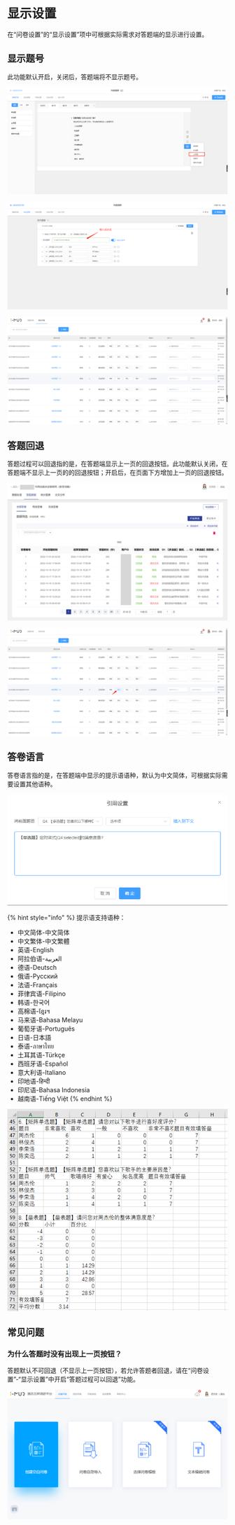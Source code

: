 # 显示设置

在“问卷设置”的“显示设置”项中可根据实际需求对答题端的显示进行设置。

## 显示题号

此功能默认开启，关闭后，答题端将不显示题号。

![&#x9ED8;&#x8BA4;&#x663E;&#x793A;&#x9898;&#x53F7;](../../.gitbook/assets/image%20%28141%29.png)

![&#x7B54;&#x9898;&#x7AEF;-&#x9ED8;&#x8BA4;&#x663E;&#x793A;&#x9898;&#x53F7;&#x529F;&#x80FD;&#x5F00;&#x542F;](../../.gitbook/assets/image%20%28234%29.png)

![&#x7B54;&#x9898;&#x7AEF;-&#x9ED8;&#x8BA4;&#x663E;&#x793A;&#x9898;&#x53F7;&#x529F;&#x80FD;&#x5173;&#x95ED;](../../.gitbook/assets/image%20%28333%29.png)

## 答题回退

答题过程可以回退指的是，在答题端显示上一页的回退按钮。此功能默认关闭，在答题端不显示上一页的的回退按钮；开启后，在页面下方增加上一页的回退按钮。

![&#x7B54;&#x9898;&#x7AEF;-&#x4E0D;&#x652F;&#x6301;&#x56DE;&#x9000;](../../.gitbook/assets/image%20%28407%29.png)

![&#x7B54;&#x9898;&#x7AEF;-&#x7B54;&#x9898;&#x8FC7;&#x7A0B;&#x53EF;&#x4EE5;&#x56DE;&#x9000;](../../.gitbook/assets/image%20%28209%29.png)

## 答卷语言

答卷语言指的是，在答题端中显示的提示语语种，默认为中文简体，可根据实际需要设置其他语种。

![&#x7B54;&#x5377;&#x8BED;&#x8A00;&#x8BBE;&#x7F6E;](../../.gitbook/assets/image%20%2854%29.png)

{% hint style="info" %}
提示语支持语种：

* 中文简体-中文简体 
* 中文繁体-中文繁體 
* 英语-English 
* 阿拉伯语-العربية 
* 德语-Deutsch 
* 俄语-Pусский 
* 法语-Français 
* 菲律宾语-Filipino 
* 韩语-한국어 
* 高棉语-ខ្មែរ។ 
* 马来语-Bahasa Melayu 
* 葡萄牙语-Português 
* 日语-日本語 
* 泰语-ภาษาไทย 
* 土耳其语-Türkçe 
* 西班牙语-Español 
* 意大利语-Italiano 
* 印地语-हिन्दी 
* 印尼语-Bahasa Indonesia 
* 越南语-Tiếng Việt
{% endhint %}

![&#x7B54;&#x9898;&#x7AEF;&#x63D0;&#x793A;&#x8BED;/&#x6309;&#x94AE;&#x5C55;&#x793A;](../../.gitbook/assets/image%20%2886%29.png)

## 常见问题

### 为什么答题时没有出现上一页按钮？

答题默认不可回退（不显示上一页按钮），若允许答题者回退，请在“问卷设置”-“显示设置”中开启“答题过程可以回退”功能。

![](../../.gitbook/assets/image%20%2820%29.png)



